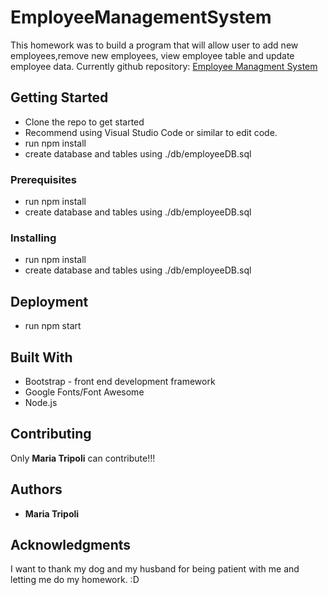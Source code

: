 # EmployeeManagementSystem
This homework was to build a program that will allow user to add new employees,remove new employees, view employee table and update employee data. 
Currently github repository:
[Employee Managment System](https://github.com/meatripoli/EmployeeManagementSystem "Employee Managment System")

## Getting Started
+ Clone the repo to get started
+ Recommend using Visual Studio Code or similar to edit code.
+ run npm install
+ create database and tables using ./db/employeeDB.sql

### Prerequisites
+ run npm install
+ create database and tables using ./db/employeeDB.sql

### Installing
+ run npm install
+ create database and tables using ./db/employeeDB.sql 

## Deployment
+ run npm start

## Built With
+ Bootstrap - front end development framework
+ Google Fonts/Font Awesome
+ Node.js

## Contributing
Only **Maria Tripoli** can contribute!!!

## Authors
+ **Maria Tripoli**

## Acknowledgments
I want to thank my dog and my husband for being patient with me and letting me do my homework.
:D